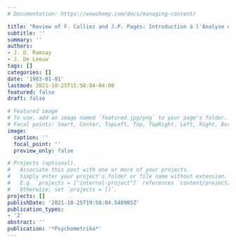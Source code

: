 ```yaml
---
# Documentation: https://wowchemy.com/docs/managing-content/

title: "Review of F. Calliez and J.P. Pagès: Introduction à l'Analyse des Données"
subtitle: ''
summary: ''
authors:
- J. O. Ramsay
- J. De Leeuw
tags: []
categories: []
date: '1983-01-01'
lastmod: 2021-10-25T15:58:04-04:00
featured: false
draft: false

# Featured image
# To use, add an image named `featured.jpg/png` to your page's folder.
# Focal points: Smart, Center, TopLeft, Top, TopRight, Left, Right, BottomLeft, Bottom, BottomRight.
image:
  caption: ''
  focal_point: ''
  preview_only: false

# Projects (optional).
#   Associate this post with one or more of your projects.
#   Simply enter your project's folder or file name without extension.
#   E.g. `projects = ["internal-project"]` references `content/project/deep-learning/index.md`.
#   Otherwise, set `projects = []`.
projects: []
publishDate: '2021-10-25T19:58:04.548985Z'
publication_types:
- '2'
abstract: ''
publication: '*Psychometrika*'
---
```

